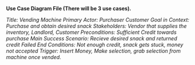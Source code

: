 **Use Case Diagram File (There will be 3 use cases).**

*Title: Vending Machine*
*Primary Actor: Purchaser Customer*
*Goal in Context: Purchase and obtain desired snack*
*Stakeholders: Vendor that supplies the inventory, Landlord, Customer*
*Preconditions: Sufficient Credit towards purchase*
*Main Success Scenario: Recieve desired snack and returned credit*
*Failed End Conditions: Not enough credit, snack gets stuck, money not accepted*
*Trigger: Insert Money, Make selection, grab selection from machine once vended.*
